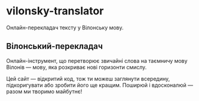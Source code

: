 # vilonsky-translator
Онлайн-перекладач тексту у Вілонську мову.
<h2>Вілонський-перекладач</h2>
<p>Онлайн-інструмент, що перетворює звичайні слова на таємничу мову Вілонів — мову, яка розкриває нові горизонти смислу.</p>
<p>Цей сайт — відкритий код, тож ти можеш заглянути всередину, підкоригувати або зробити його ще кращим. Поширюй і вдосконалюй — разом ми творимо майбутнє!</p>
